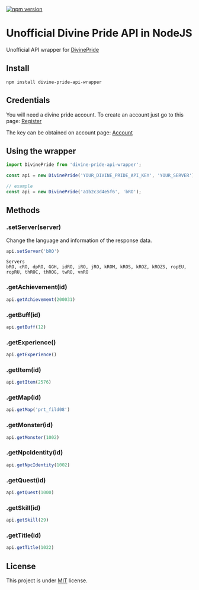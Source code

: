 [![npm version](https://img.shields.io/npm/v/divine-pride-api-wrapper.svg?style=flat-square)](https://www.npmjs.com/package/divine-pride-api-wrapper)

# Unofficial Divine Pride API in NodeJS

Unofficial API wrapper for [DivinePride](https://www.divine-pride.net/api)

## Install

```shell
npm install divine-pride-api-wrapper
```

## Credentials

You will need a divine pride account. To create an account just go to this page: [Register](https://www.divine-pride.net/forum/index.php?/register/)

The key can be obtained on account page: [Account](https://www.divine-pride.net/account)

## Using the wrapper

```javascript
import DivinePride from 'divine-pride-api-wrapper';

const api = new DivinePride('YOUR_DIVINE_PRIDE_API_KEY', 'YOUR_SERVER');

// example
const api = new DivinePride('a1b2c3d4e5f6', 'bRO');
```

## Methods

### .setServer(server)

<!-- Seems to take precedence over language setting. -->
Change the language and information of the response data.

```javascript
api.setServer('bRO')
```

```text
Servers
bRO, cRO, dpRO, GGH, idRO, iRO, jRO, kROM, kROS, kROZ, kROZS, ropEU, ropRU, thROC, thROG, twRO, vnRO
```

<!-- ### .setLanguage(language)

Also change the language of the response data.
Will be sent in the Accept-Language header. -->

### .getAchievement(id)

```javascript
api.getAchievement(200031)
```

### .getBuff(id)

```javascript
api.getBuff(12)
```

### .getExperience()

```javascript
api.getExperience()
```

### .getItem(id)

```javascript
api.getItem(2576)
```

### .getMap(id)

```javascript
api.getMap('prt_fild08')
```

### .getMonster(id)

```javascript
api.getMonster(1002)
```

### .getNpcIdentity(id)

```javascript
api.getNpcIdentity(1002)
```

### .getQuest(id)

```javascript
api.getQuest(1000)
```

### .getSkill(id)

```javascript
api.getSkill(29)
```

### .getTitle(id)

```javascript
api.getTitle(1022)
```

## License

This project is under [MIT](./LICENSE) license.
